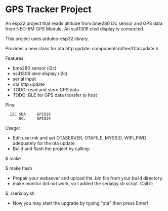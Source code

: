# GPS Tracker Project

An esp32 project that reads altitude from bme280 i2c sensor and GPS data from
NEO-6M GPS Module. An ssd1306 oled display is connected.

This project uses arduino-esp32 library.

Provides a new class for ota http update:
components/other/OtaUpdate.h

Features:
- bme280 sensor (i2c)
- ssd1306 oled display (i2c)
- serial input
- ota http update
- TODO: read and store GPS data
- TODO: BLE for GPS data transfer to host

Pins:
```
  I2C SDA     GPIO18
      SCL     GPIO19
```

Usage:
- Edit user.mk and set OTASERVER, OTAFILE, MYSSID, WIFI_PWD adequately for the
    ota update.
- Build and flash the project by calling:

$ make

$ make flash

- Prepair your websever and upload the .bin file from your build directory.
- make monitor did not work, so I added the serialpy.sh script. Call it:

$ ./serialpy.sh

- Now you may start the upgrade by typing "ota" then press Enter!
